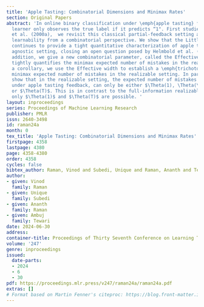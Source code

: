 ```yaml
---
title: 'Apple Tasting: Combinatorial Dimensions and Minimax Rates'
section: Original Papers
abstract: 'In online binary classification under \emph{apple tasting} feedback, the
  learner only observes the true label if it predicts “1". First studied by Helmbold
  et al. (2000a),  we revisit this classical partial-feedback setting and study online
  learnability from a combinatorial perspective. We show that the Littlestone dimension
  continues to provide a tight quantitative characterization of apple tasting in the
  agnostic setting, closing an open question posed by Helmbold et al. (2000a). In
  addition, we give a new combinatorial parameter, called the Effective width, that
  tightly quantifies the minimax expected number of mistakes in the realizable setting.  As
  a corollary, we use the Effective width to establish a \emph{trichotomy} of the
  minimax expected number of mistakes in the realizable setting. In particular, we
  show that in the realizable setting, the expected number of mistakes of any learner,
  under apple tasting feedback, can only be either $\Theta(1), \Theta(\sqrt{T})$,
  or $\Theta(T)$. This is in contrast to the full-information realizable setting where
  only $\Theta(1)$ and $\Theta(T)$ are possible. '
layout: inproceedings
series: Proceedings of Machine Learning Research
publisher: PMLR
issn: 2640-3498
id: raman24a
month: 0
tex_title: 'Apple Tasting: Combinatorial Dimensions and Minimax Rates'
firstpage: 4358
lastpage: 4380
page: 4358-4380
order: 4358
cycles: false
bibtex_author: Raman, Vinod and Subedi, Unique and Raman, Ananth and Tewari, Ambuj
author:
- given: Vinod
  family: Raman
- given: Unique
  family: Subedi
- given: Ananth
  family: Raman
- given: Ambuj
  family: Tewari
date: 2024-06-30
address:
container-title: Proceedings of Thirty Seventh Conference on Learning Theory
volume: '247'
genre: inproceedings
issued:
  date-parts:
  - 2024
  - 6
  - 30
pdf: https://proceedings.mlr.press/v247/raman24a/raman24a.pdf
extras: []
# Format based on Martin Fenner's citeproc: https://blog.front-matter.io/posts/citeproc-yaml-for-bibliographies/
---
```

